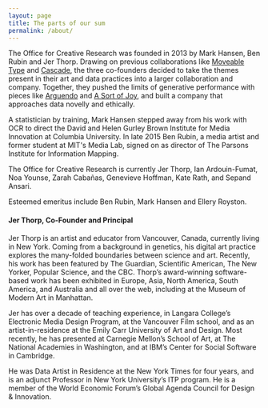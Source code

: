 ```yaml
---
layout: page
title: The parts of our sum
permalink: /about/
---
```


The Office for Creative Research was founded in 2013 by Mark Hansen, Ben Rubin and Jer Thorp. Drawing on previous collaborations like <a href="http://www.nytimes.com/video/arts/1194817116105/moveable-type.html" target="_blank">Moveable Type</a> and <a href="http://nytlabs.com/projects/cascade.html" target="_blank">Cascade</a>, the three co-founders decided to take the themes present in their art and data practices into a larger collaboration and company. Together, they pushed the limits of generative performance with pieces like <a href="{{ site.baseurl }}/performance/2013/09/01/arguendo/" target="_blank">Arguendo</a> and <a href="{{ site.baseurl }}/public/space/interventions/2015/03/30/a-sort-of-joy/" target="_blank">A Sort of Joy</a>, and built a company that approaches data novelly and ethically.

A statistician by training, Mark Hansen stepped away from his work with OCR to direct the David and Helen Gurley Brown Institute for Media Innovation at Columbia University. In late 2015 Ben Rubin, a media artist and former student at MIT's Media Lab, signed on as director of The Parsons Institute for Information Mapping.

The Office for Creative Research is currently Jer Thorp, Ian Ardouin-Fumat, Noa Younse, Zarah Cabañas, Genevieve Hoffman, Kate Rath, and Sepand Ansari.

Esteemed emeritus include Ben Rubin, Mark Hansen and Ellery Royston.

#### Jer Thorp, Co-Founder and Principal<br>
Jer Thorp is an artist and educator from Vancouver, Canada, currently living in New York. Coming from a background in genetics, his digital art practice explores the many-folded boundaries between science and art. Recently, his work has been featured by The Guardian, Scientific American, The New Yorker, Popular Science, and the CBC. Thorp’s award-winning software-based work has been exhibited in Europe, Asia, North America, South America, and Australia and all over the web, including at the Museum of Modern Art in Manhattan.

Jer has over a decade of teaching experience, in Langara College’s Electronic Media Design Program, at the Vancouver Film school, and as an artist-in-residence at the Emily Carr University of Art and Design. Most recently, he has presented at Carnegie Mellon’s School of Art, at The National Academies in Washington, and at IBM’s Center for Social Software in Cambridge.

He was Data Artist in Residence at the New York Times for four years, and is an adjunct Professor in New York University’s ITP program. He is a member of the World Economic Forum’s Global Agenda Council for Design & Innovation.